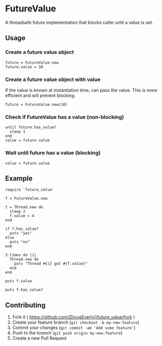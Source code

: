 # FutureValue

A threadsafe future implementation that blocks caller until a value is set.


## Usage

### Create a future value object

    future = FutureValue.new
    future.value = 10
    
### Create a future value object with value

If the value is known at instantiation time, can pass the value. This is more efficient and will prevent blocking.

    future = FutureValue.new(10)

### Check if FutureValue has a value (non-blocking)

    until future.has_value?
      sleep 1
    end
    value = future.value
    
### Wait until future has a value (blocking)

    value = future.value

## Example

    require 'future_value'

    f = FutureValue.new

    t = Thread.new do
      sleep 2
      f.value = 4
    end

    if f.has_value?
      puts "yes"
    else
      puts "no"
    end

    3.times do |i|
      Thread.new do
        puts "Thread #{i} got #{f.value}"
      end
    end

    puts f.value

    puts f.has_value?

## Contributing

1. Fork it ( https://github.com/[DougEverly]/future_value/fork )
2. Create your feature branch (`git checkout -b my-new-feature`)
3. Commit your changes (`git commit -am 'Add some feature'`)
4. Push to the branch (`git push origin my-new-feature`)
5. Create a new Pull Request
